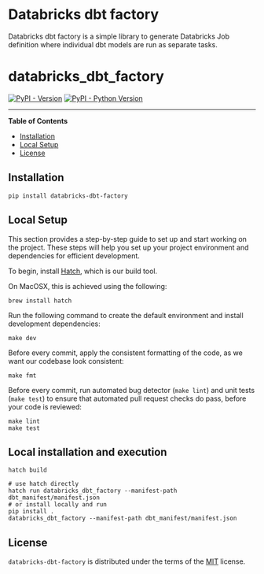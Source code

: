 Databricks dbt factory
===

Databricks dbt factory is a simple library to generate Databricks Job definition where individual dbt models are run as separate tasks.

# databricks_dbt_factory

[![PyPI - Version](https://img.shields.io/pypi/v/databricks-dbt-factory.svg)](https://pypi.org/project/databricks-dbt-factory)
[![PyPI - Python Version](https://img.shields.io/pypi/pyversions/databricks-dbt-factory.svg)](https://pypi.org/project/databricks-dbt-factory)

-----

**Table of Contents**

- [Installation](#installation)
- [Local Setup](#local-setup)
- [License](#license)

## Installation

```console
pip install databricks-dbt-factory
```

## Local Setup

This section provides a step-by-step guide to set up and start working on the project. These steps will help you set up your project environment and dependencies for efficient development.

To begin, install [Hatch](https://github.com/pypa/hatch), which is our build tool.

On MacOSX, this is achieved using the following:
```shell
brew install hatch
```

Run the following command to create the default environment and install development dependencies:
```shell
make dev
```

Before every commit, apply the consistent formatting of the code, as we want our codebase look consistent:
```shell
make fmt
```

Before every commit, run automated bug detector (`make lint`) and unit tests (`make test`) to ensure that automated
pull request checks do pass, before your code is reviewed: 
```shell
make lint
make test
```

## Local installation and execution

```shell
hatch build

# use hatch directly
hatch run databricks_dbt_factory --manifest-path dbt_manifest/manifest.json
# or install locally and run
pip install .
databricks_dbt_factory --manifest-path dbt_manifest/manifest.json
```

## License

`databricks-dbt-factory` is distributed under the terms of the [MIT](https://spdx.org/licenses/MIT.html) license.
